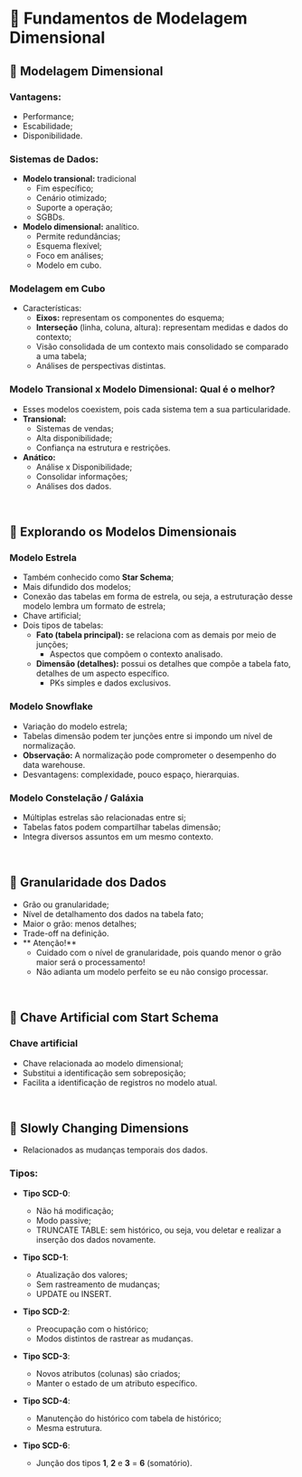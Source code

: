 # 📖 Fundamentos de Modelagem Dimensional

## 📝 Modelagem Dimensional

### Vantagens:

- Performance;
- Escabilidade;
- Disponibilidade.


### Sistemas de Dados:

- **Modelo transional:** tradicional
	- Fim específico;
	- Cenário otimizado;
	- Suporte a operação;
	- SGBDs.
- **Modelo dimensional:** analítico.
	- Permite redundâncias;
	- Esquema flexível;
	- Foco em análises;
	- Modelo em cubo.


### Modelagem em Cubo

- Características:
	- **Eixos:** representam os componentes do esquema;
	- **Interseção** (linha, coluna, altura): representam medidas e dados do contexto;
	- Visão consolidada de um contexto mais consolidado se comparado a uma tabela;
	- Análises de perspectivas distintas.


### Modelo Transional x Modelo Dimensional: Qual é o melhor?

- Esses modelos coexistem, pois cada sistema tem a sua particularidade.
- **Transional:**
	- Sistemas de vendas;
	- Alta disponibilidade;
	- Confiança na estrutura e restrições.
- **Anático:**
	- Análise x Disponibilidade;
	- Consolidar informações;
	- Análises dos dados.

<br>	
	
	
## 📝 Explorando os Modelos Dimensionais

### Modelo Estrela

- Também conhecido como **Star Schema**;
- Mais difundido dos modelos;
- Conexão das tabelas em forma de estrela, ou seja, a estruturação desse modelo lembra um formato de estrela;
- Chave artificial;
- Dois tipos de tabelas:
	- **Fato (tabela principal):** se relaciona com as demais por meio de junções;
		- Aspectos que compõem o contexto analisado.
	- **Dimensão (detalhes):** possui os detalhes que compõe a tabela fato, detalhes de um aspecto específico.
		- PKs simples e dados exclusivos.


### Modelo Snowflake

- Variação do modelo estrela;
- Tabelas dimensão podem ter junções entre si impondo um nível de normalização.
- **Observação:** A normalização pode comprometer o desempenho do data warehouse.
- Desvantagens: complexidade, pouco espaço, hierarquias.


### Modelo Constelação / Galáxia

- Múltiplas estrelas são relacionadas entre si;
- Tabelas fatos podem compartilhar tabelas dimensão;
- Integra diversos assuntos em um mesmo contexto.

<br>


## 📝 Granularidade dos Dados

- Grão ou granularidade;
- Nível de detalhamento dos dados na tabela fato;
- Maior o grão: menos detalhes;
- Trade-off na definição.
- ** Atenção!**
	- Cuidado com o nível de granularidade, pois quando menor o grão maior será o processamento!
	- Não adianta um modelo perfeito se eu não consigo processar.

<br>


## 📝 Chave Artificial com Start Schema

### Chave artificial

- Chave relacionada ao modelo dimensional;
- Substitui a identificação sem sobreposição;
- Facilita a identificação de registros no modelo atual.


<br>


## 📝 Slowly Changing Dimensions

- Relacionados as mudanças temporais dos dados.


### Tipos:

- **Tipo SCD-0**:
	- Não há modificação;
	- Modo passive;
	- TRUNCATE TABLE: sem histórico, ou seja, vou deletar e realizar a inserção dos dados novamente.
	
- **Tipo SCD-1**:
	- Atualização dos valores;
	- Sem rastreamento de mudanças;
	- UPDATE ou INSERT.

- **Tipo SCD-2**:
	- Preocupação com o histórico;
	- Modos distintos de rastrear as mudanças.
	
- **Tipo SCD-3**:
	- Novos atributos (colunas) são criados;
	- Manter o estado de um atributo específico.
	
- **Tipo SCD-4**:
	- Manutenção do histórico com tabela de histórico;
	- Mesma estrutura.

- **Tipo SCD-6**:
	- Junção dos tipos **1**, **2** e **3** = **6** (somatório).